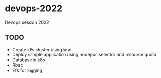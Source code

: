 # devops-2022

Devops session 2022

## TODO

- Create k8s cluster using kind
- Deploy sample application using nodepod selector and resource quota
- Database in k8s
- Rbac
- Efk for logging

